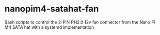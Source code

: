 # nanopim4-satahat-fan
Bash scripts to control the 2-PIN PH2.0 12v fan connector from the Nano Pi M4 SATA hat with a systemd implementation
